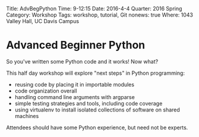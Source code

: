 Title: AdvBegPython
Time: 9-12:15
Date: 2016-4-4
Quarter: 2016 Spring
Category: Workshop
Tags: workshop, tutorial, Git
nonews: true
Where: 1043 Valley Hall, UC Davis Campus

# Advanced Beginner Python

So you've written some Python code and it works! Now what?

This half day workshop will explore "next steps" in Python
programming:
* reusing code by placing it in importable modules
* code organization overall
* handling command line arguments with argparse
* simple testing strategies and tools, including code coverage
* using virtualenv to install isolated collections of software on
  shared machines

Attendees should have some Python experience, but need not be experts.
